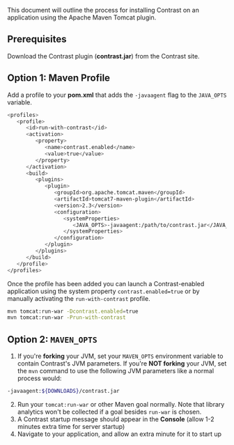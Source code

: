 <!--
title: "Running Contrast on Tomcat with Maven Apache Tomcat Plugin"
description: "Overview of the process for installation of Contrast on an application using the Apache Maven Tomcat plugin"
tags: "java agent installation maven plugin"
-->

This document will outline the process for installing Contrast on an application using the Apache Maven Tomcat plugin.

## Prerequisites

Download the Contrast plugin (**contrast.jar**) from the Contrast site.

## Option 1: Maven Profile

Add a profile to your **pom.xml** that adds the ```-javaagent``` flag to the ```JAVA_OPTS``` variable.

``` sh
<profiles>
   <profile>
      <id>run-with-contrast</id>
      <activation>
         <property>
            <name>contrast.enabled</name>
            <value>true</value>
         </property>
      </activation>
      <build>
         <plugins>
            <plugin>
               <groupId>org.apache.tomcat.maven</groupId>
               <artifactId>tomcat7-maven-plugin</artifactId>
               <version>2.3</version>
               <configuration>
                  <systemProperties>
                     <JAVA_OPTS>-javaagent:/path/to/contrast.jar</JAVA_OPTS>
                  </systemProperties>
               </configuration>
            </plugin>
         </plugins>
      </build>
   </profile>
</profiles>
```

Once the profile has been added you can launch a Contrast-enabled application using the system property ```contrast.enabled=true``` or by manually activating the ```run-with-contrast``` profile.

``` sh
mvn tomcat:run-war -Dcontrast.enabled=true
mvn tomcat:run-war -Prun-with-contrast
```

## Option 2: ```MAVEN_OPTS```

1. If you're **forking** your JVM, set your ```MAVEN_OPTS``` environment variable to contain Contrast's JVM parameters.
If you're **NOT forking** your JVM, set the ```mvn``` command to use the following JVM parameters like a normal process would:
``` sh
-javaagent:${DOWNLOADS}/contrast.jar
```
2. Run your ```tomcat:run-war``` or other Maven goal normally. Note that library analytics won't be collected if a goal besides ```run-war``` is chosen.
3. A Contrast startup message should appear in the **Console** (allow 1-2 minutes extra time for server startup)
4. Navigate to your application, and allow an extra minute for it to start up
